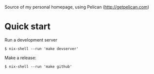 Source of my personal homepage, using Pelican (http://getpelican.com)

# Quick start

Run a development server
```
$ nix-shell --run 'make devserver'
```

Make a release:
```
$ nix-shell --run 'make github'
```
